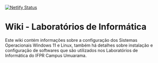 [![Netlify Status](https://api.netlify.com/api/v1/badges/de8d5b64-5032-487e-93a2-500e3dd916d6/deploy-status)](https://app.netlify.com/sites/labsifpr/deploys)

# Wiki - Laboratórios de Informática

Este wiki contém informações sobre a configuração dos Sistemas Operacionais Windows 11 e Linux, também há detalhes sobre instalação e configuração de softwares que são utilizados nos Laboratórios de Informática do IFPR Campus Umuarama.

